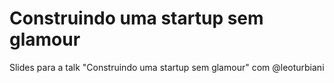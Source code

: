 # Construindo uma startup sem glamour
Slides para a talk "Construindo uma startup sem glamour" com @leoturbiani
